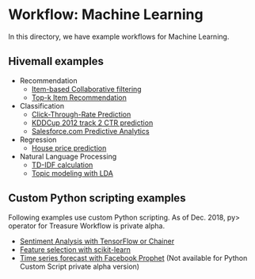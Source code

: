 # Workflow: Machine Learning

In this directory, we have example workflows for Machine Learning.

## Hivemall examples

- Recommendation
  - [Item-based Collaborative filtering](./collaborative_filtering)
  - [Top-k Item Recommendation](./recommendation)
- Classification
  - [Click-Through-Rate Prediction](./ctr-prediction)
  - [KDDCup 2012 track 2 CTR prediction](./kdd12track2)
  - [Salesforce.com Predictive Analytics](./sfdc-predictive-analytics)
- Regression
  - [House price prediction](./house_price)
- Natural Language Processing
  - [TD-IDF calculation](./tf-idf)
  - [Topic modeling with LDA](./lda)

## Custom Python scripting examples

Following examples use custom Python scripting. As of Dec. 2018, py> operator for Treasure Workflow is private alpha.

- [Sentiment Analysis with TensorFlow or Chainer](./sentiment-analysis)
- [Feature selection with scikit-learn](./house_price)
- [Time series forecast with Facebook Prophet](./time_series) (Not available for Python Custom Script private alpha version)
